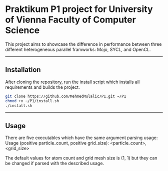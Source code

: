 # Praktikum P1 project for University of Vienna Faculty of Computer Science

This project aims to showcase the difference in performance between three different heterogeneous parallel framworks: Mojo, SYCL, and OpenCL.

---

## Installation

After cloning the repository, run the install script which installs all requirements and builds the project.

```bash
git clone https://github.com/MehmedMulalic/P1.git ~/P1
chmod +x ~/P1/install.sh
./install.sh
```

---

## Usage

There are five executables which have the same argument parsing usage:  
Usage (positive particle_count, positive grid_size): <particle_count>, <grid_size>

The default values for atom count and grid mesh size is (1, 1) but they can be changed if parsed with the described usage.
